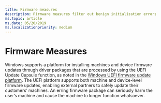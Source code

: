 ```yaml
---
title: Firmware measures
description: Firmware measures filter out benign initialization errors during firmware driver flighting
ms.topic: article
ms.date: 05/20/2019
ms.localizationpriority: medium
---
```


# Firmware Measures

Windows supports a platform for installing machines and device firmware updates through driver packages that are processed by using the UEFI Update Capsule function, as noted in the [Windows UEFI firmware update platform](../bringup/windows-uefi-firmware-update-platform.md). The UEFI platform supports both machine and device-level firmware updates, enabling external partners to safely update their customers’ machines. An erring firmware package can seriously harm the user’s machine and cause the machine to longer function whatsoever.